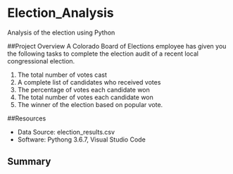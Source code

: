 # Election_Analysis
Analysis of the election using Python

##Project Overview
A Colorado Board of Elections employee has given you the following tasks to complete the election audit of a recent local congressional election.

1. The total number of votes cast
2. A complete list of candidates who received votes
3. The percentage of votes each candidate won
4. The total number of votes each candidate won
5. The winner of the election based on popular vote.

##Resources
  - Data Source: election_results.csv
  -  Software: Pythong 3.6.7, Visual Studio Code

## Summary

